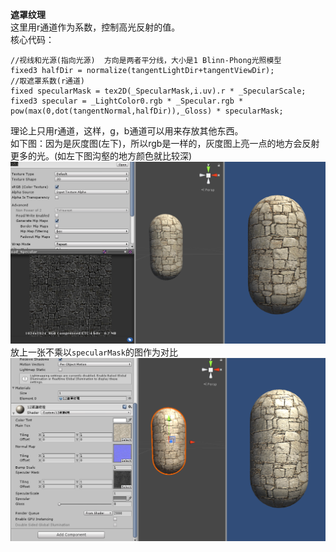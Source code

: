 **遮罩纹理**  
这里用r通道作为系数，控制高光反射的值。  
核心代码：  

	//视线和光源(指向光源)  方向是两者平分线，大小是1 Blinn-Phong光照模型
	fixed3 halfDir = normalize(tangentLightDir+tangentViewDir);
	//取遮罩系数(r通道) 
	fixed specularMask = tex2D(_SpecularMask,i.uv).r * _SpecularScale;
	fixed3 specular = _LightColor0.rgb * _Specular.rgb * pow(max(0,dot(tangentNormal,halfDir)),_Gloss) * specularMask;
理论上只用r通道，这样，g，b通道可以用来存放其他东西。  
如下图：因为是灰度图(左下)，所以rgb是一样的，灰度图上亮一点的地方会反射更多的光。(如左下图沟壑的地方颜色就比较深)  
![](pic/22.png)  
放上一张不乘以`specularMask`的图作为对比  
![](pic/23.png)